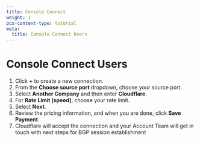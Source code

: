 ```yaml
---
title: Console Connect
weight: 1
pcx-content-type: tutorial
meta:
  title: Console Connect Users
---
```


# Console Connect Users

1. Click **+** to create a new connection.
1. From the **Choose source port** dropdown, choose your source port.
1. Select **Another Company** and then enter **Cloudflare**.
1. For **Rate Limit (speed)**, choose your rate limit.
1. Select **Next**.
1. Review the pricing information, and when you are done, click **Save Payment**.
1. Cloudflare will accept the connection and your Account Team will get in touch with next steps for BGP session establishment